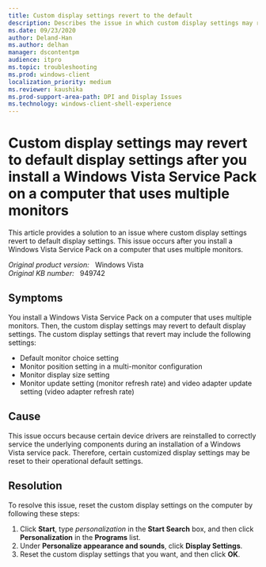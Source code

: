 ```yaml
---
title: Custom display settings revert to the default
description: Describes the issue in which custom display settings may revert to default display settings. This occurs when some device drivers are reinstalled to service the underlying components during installation of a Windows Vista service pack.
ms.date: 09/23/2020
author: Deland-Han
ms.author: delhan
manager: dscontentpm
audience: itpro
ms.topic: troubleshooting
ms.prod: windows-client
localization_priority: medium
ms.reviewer: kaushika
ms.prod-support-area-path: DPI and Display Issues
ms.technology: windows-client-shell-experience
---
```

# Custom display settings may revert to default display settings after you install a Windows Vista Service Pack on a computer that uses multiple monitors

This article provides a solution to an issue where custom display settings revert to default display settings. This issue occurs after you install a Windows Vista Service Pack on a computer that uses multiple monitors.

_Original product version:_ &nbsp; Windows Vista  
_Original KB number:_ &nbsp; 949742

## Symptoms

You install a Windows Vista Service Pack on a computer that uses multiple monitors. Then, the custom display settings may revert to default display settings. The custom display settings that revert may include the following settings:

- Default monitor choice setting
- Monitor position setting in a multi-monitor configuration
- Monitor display size setting
- Monitor update setting (monitor refresh rate) and video adapter update setting (video adapter refresh rate)

## Cause

This issue occurs because certain device drivers are reinstalled to correctly service the underlying components during an installation of a Windows Vista service pack. Therefore, certain customized display settings may be reset to their operational default settings.

## Resolution

To resolve this issue, reset the custom display settings on the computer by following these steps:

1. Click **Start**, type *personalization* in the **Start Search** box, and then click **Personalization** in the **Programs** list.
2. Under **Personalize appearance and sounds**, click **Display Settings**.
3. Reset the custom display settings that you want, and then click **OK**.
